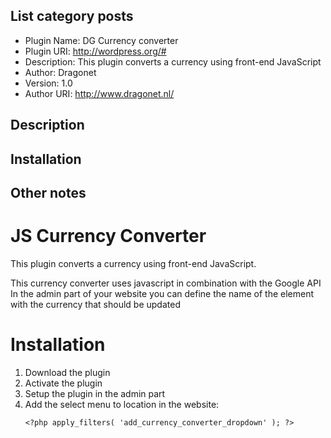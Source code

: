 ## List category posts
- Plugin Name:	DG Currency converter
- Plugin URI:		http://wordpress.org/#
- Description: 	This plugin converts a currency using front-end JavaScript
- Author: 		Dragonet
- Version: 		1.0
- Author URI: 	http://www.dragonet.nl/

## Description
## Installation
## Other notes

# JS Currency Converter
This plugin converts a currency using front-end JavaScript.

This currency converter uses javascript in combination with the Google API
In the admin part of your website you can define the name of the element with the currency that should be updated


# Installation
1. Download the plugin
2. Activate the plugin
3. Setup the plugin in the admin part
4. Add the select menu to location in the website:
    ```
    <?php apply_filters( 'add_currency_converter_dropdown' ); ?>
    ```
